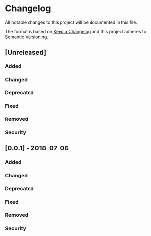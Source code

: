 <!-- markdownlint-disable MD022 MD024 MD032 -->

# Changelog
All notable changes to this project will be documented in this file.

The format is based on [Keep a Changelog](http://keepachangelog.com/en/1.0.0/)
and this project adheres to [Semantic Versioning](http://semver.org/spec/v2.0.0.html).

## [Unreleased]

### Added

### Changed

### Deprecated

### Fixed

### Removed

### Security

## [0.0.1] - 2018-07-06

### Added

### Changed

### Deprecated

### Fixed

### Removed

### Security